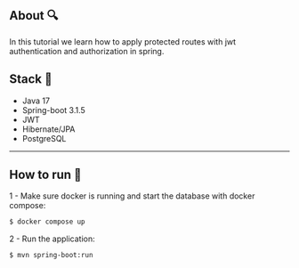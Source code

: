 ## About 🔍
In this tutorial we learn how to apply protected routes with jwt authentication and authorization in spring.

## Stack 🔧
- Java 17
- Spring-boot 3.1.5
- JWT
- Hibernate/JPA
- PostgreSQL

---

## How to run 🏃

1 - Make sure docker is running and start the database with docker compose:
```bash
$ docker compose up

```
2 - Run the application:
```bash
$ mvn spring-boot:run
```
